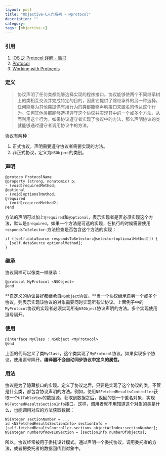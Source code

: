 ```yaml
---
layout: post
title: "Objective-C入门系列 - @protocol"
description: ""
category: 
tags: [objective-c]
---
```


### 引用

1. [iOS 之 Protocol 详解 - 简书](https://www.jianshu.com/p/f93147740bf2)
2. [Protocol](https://developer.apple.com/library/content/documentation/General/Conceptual/DevPedia-CocoaCore/Protocol.html)
3. [Working with Protocols](https://developer.apple.com/library/content/documentation/Cocoa/Conceptual/ProgrammingWithObjectiveC/WorkingwithProtocols/WorkingwithProtocols.html)

### 定义

> 协议声明了任何类都能够选择实现的程序接口。协议能够使两个不同继承树上的类相互交流并完成特定的目的，因此它提供了除继承外的另一种选择。任何能够为其他类提供有用行为的类都能够声明接口来匿名的传达这个行为。任何其他类都能够选择遵守这个协议并实现其中的一个或多个方法，从而利用这个行为。如果协议遵守者实现了协议中的方法，那么声明协议的类就能够通过遵守者调用协议中的方法。

协议有两种：

1. 正式协议，声明需要遵守协议者需要实现的方法。
2. 非正式协议，定义为`NSObject`的类别。

### 声明

    @protoco ProtocolName
    @property (strong, nonatomic) p;
    - (void)requiredMethod;
    @optional
    - (void)optionalMethod;
    @required
    - (void)requiredMethod2;
    @end

方法的声明可以加上`@required`和`@optional`，表示实现者是否必须实现这个方法，默认是`@required`。如果一个方法是可选的实现，在执行的时候需要使用`respondsToSelector:`方法检查是否包含这个方法的实现：

    if ([self.dataSource respondsToSelector:@selector(optionalMethod)]) {
      [self.dataSource optionalMethod];
    }

### 继承

协议同样可以像类一样继承：

    @protocol MyProtocol <NSObject>
    @end

**自定义的协议最好都继承自`NSObject`协议。**当一个协议继承自另一个或多个协议，则表示实现该协议的对象需要同时实现所有父协议。上面例子中的`MyProtocol`协议的实现者必须实现所有`NSObject`协议声明的方法。多个实现使用逗号隔开。

### 使用

    @interface MyClass : NSObject <MyProtocol>
    @end

上面的代码定义了类`MyClass`，这个类实现了`MyProtocol`协议。如果实现多个协议，使用逗号隔开。**编译器不会自动同步协议中定义的属性。**

### 用法

协议是为了隐藏接口的实现。定义了协议之后，只要是实现了这个协议的类，不管是什么类，都包含协议声明的方法。例如，使用`NSFetchedResultsController`获取一个`UITableView`的数据源。获取到数据之后，返回的是一个匿名对象，实现`NSFetchedResultsSectionInfo`接口。这样，调用者就不用知道这个对象的类是什么，也能调用对应的方法获取数据：

    NSInteger sectionNumber = ...
    id <NSFetchedResultsSectionInfo> sectionInfo = [self.fetchedResultsController.sections objectAtIndex:sectionNumber];
    NSInteger numberOfRowsInSection = [sectionInfo numberOfObjects];

所以，协议经常被用于委托设计模式。通过声明一个委托协议，调用委托者的方法，或者把委托者的数据回传到对象中。
